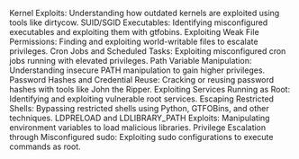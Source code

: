 Kernel Exploits: Understanding how outdated kernels are exploited using tools like dirtycow.
SUID/SGID Executables: Identifying misconfigured executables and exploiting them with gtfobins.
Exploiting Weak File Permissions: Finding and exploiting world-writable files to escalate privileges.
Cron Jobs and Scheduled Tasks: Exploiting misconfigured cron jobs running with elevated privileges.
Path Variable Manipulation: Understanding insecure PATH manipulation to gain higher privileges.
Password Hashes and Credential Reuse: Cracking or reusing password hashes with tools like John the Ripper.
Exploiting Services Running as Root: Identifying and exploiting vulnerable root services.
Escaping Restricted Shells: Bypassing restricted shells using Python, GTFOBins, and other techniques.
LDPRELOAD and LDLIBRARY_PATH Exploits: Manipulating environment variables to load malicious libraries.
Privilege Escalation through Misconfigured sudo: Exploiting sudo configurations to execute commands as root.
